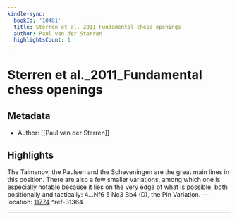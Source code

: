 ```yaml
---
kindle-sync:
  bookId: '10481'
  title: Sterren et al._2011_Fundamental chess openings
  author: Paul van der Sterren
  highlightsCount: 1
---
```

# Sterren et al._2011_Fundamental chess openings
## Metadata
* Author: [[Paul van der Sterren]]

## Highlights
The Taimanov, the Paulsen and the Scheveningen are the great main lines in this position. There are also a few smaller variations, among which one is especially notable because it lies on the very edge of what is possible, both positionally and tactically: 4...Nf6 5 Nc3 Bb4 (D), the Pin Variation. — location: [11774]() ^ref-31364

---
